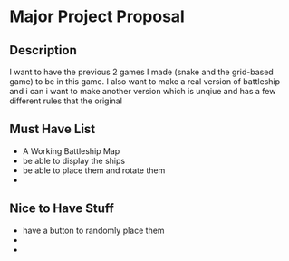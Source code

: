 # Major Project Proposal

## Description

I want to have the previous 2 games I made (snake and the grid-based game) to be in this game. I also want to make a real version of battleship and i can i want to make another version which is unqiue and has a few different rules that the original

## Must Have List

- A Working Battleship Map
- be able to display the ships
- be able to place them and rotate them
- 

## Nice to Have Stuff

- have a button to randomly place them
- 
- 
